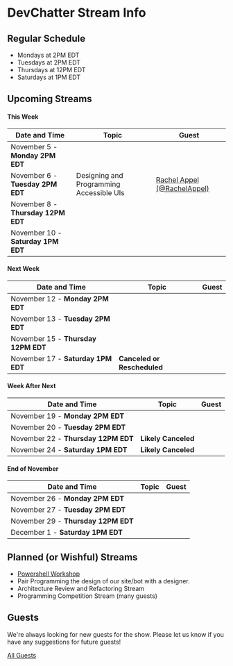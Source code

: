 # DevChatter Stream Info

## Regular Schedule

 - Mondays at 2PM EDT
 - Tuesdays at 2PM EDT
 - Thursdays at 12PM EDT
 - Saturdays at 1PM EDT
 

## Upcoming Streams

#### This Week

| Date and Time                   | Topic         | Guest         |
| ------------------------------- | ------------- | ------------- |
| November 5 - **Monday 2PM EDT** |  |  |
| November 6 - **Tuesday 2PM EDT** | Designing and Programming Accessible UIs | [Rachel Appel (@RachelAppel)](https://twitter.com/RachelAppel) |
| November 8 - **Thursday 12PM EDT** |  |  |
| November 10 - **Saturday 1PM EDT** |  |  |

#### Next Week

| Date and Time                   | Topic         | Guest         |
| ------------------------------- | ------------- | ------------- |
| November 12 - **Monday 2PM EDT** |  |  |
| November 13 - **Tuesday 2PM EDT** |  |  |
| November 15 - **Thursday 12PM EDT** |  |  |
| November 17 - **Saturday 1PM EDT** | **Canceled or Rescheduled** |  |
 
#### Week After Next

| Date and Time                   | Topic         | Guest         |
| ------------------------------- | ------------- | ------------- |
| November 19 - **Monday 2PM EDT** |  |  |
| November 20 - **Tuesday 2PM EDT** |  |  |
| November 22 - **Thursday 12PM EDT** | **Likely Canceled** |  |
| November 24 - **Saturday 1PM EDT** | **Likely Canceled** |  |

#### End of November

| Date and Time                   | Topic         | Guest         |
| ------------------------------- | ------------- | ------------- |
| November 26 - **Monday 2PM EDT** |  |  |
| November 27 - **Tuesday 2PM EDT** |  |  |
| November 29 - **Thursday 12PM EDT** |  |  |
| December 1 - **Saturday 1PM EDT** |  |  |

## Planned (or Wishful) Streams

 - [Powershell Workshop](https://github.com/DevChatter/StreamInfo/issues/11)
 - Pair Programming the design of our site/bot with a designer.
 - Architecture Review and Refactoring Stream
 - Programming Competition Stream (many guests)

## Guests

We're always looking for new guests for the show. Please let us know if you have any suggestions for future guests!
 
[All Guests](Guests.md)
